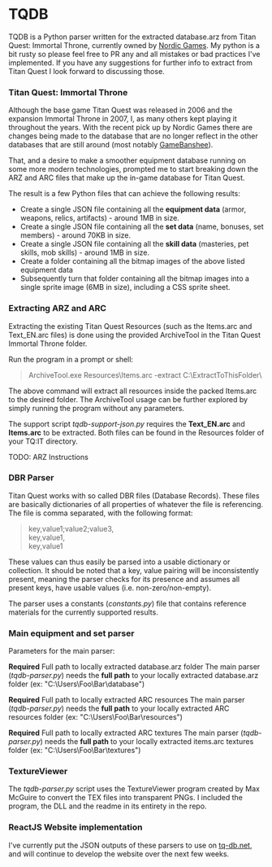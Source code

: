 # TQDB
TQDB is a Python parser written for the extracted database.arz from Titan Quest: Immortal Throne, currently owned by [Nordic Games][ng].
My python is a bit rusty so please feel free to PR any and all mistakes or bad practices I've implemented. If you have any suggestions 
for further info to extract from Titan Quest I look forward to discussing those. 

### Titan Quest: Immortal Throne
Although the base game Titan Quest was released in 2006 and the expansion Immortal Throne in 2007, I, as many others kept playing it throughout
the years. With the recent pick up by Nordic Games there are changes being made to the database that are no longer reflect in the other databases 
that are still around (most notably [GameBanshee][gb]).

That, and a desire to make a smoother equipment database running on some more modern technologies, prompted me to start breaking down the ARZ and ARC 
files that make up the in-game database for Titan Quest.

The result is a few Python files that can achieve the following results:
  - Create a single JSON file containing all the **equipment data** (armor, weapons, relics, artifacts) - around 1MB in size.
  - Create a single JSON file containing all the **set data** (name, bonuses, set members) - around 70KB in size.
  - Create a single JSON file containing all the **skill data** (masteries, pet skills, mob skills) - around 1MB in size.
  - Create a folder containing all the bitmap images of the above listed equipment data
  - Subsequently turn that folder containing all the bitmap images into a single sprite image (6MB in size), including a CSS sprite sheet.
  
### Extracting ARZ and ARC
Extracting the existing Titan Quest Resources (such as the Items.arc and Text_EN.arc files) is done using the provided ArchiveTool in the Titan Quest 
Immortal Throne folder. 

Run the program in a prompt or shell:

> ArchiveTool.exe Resources\Items.arc -extract C:\ExtractToThisFolder\

The above command will extract all resources inside the packed Items.arc to the desired folder. 
The ArchiveTool usage can be further explored by simply running the program without any parameters.

The support script *tqdb-support-json.py* requires the **Text_EN.arc** and **Items.arc** to be extracted.
Both files can be found in the Resources folder of your TQ:IT directory.

TODO: ARZ Instructions
  
### DBR Parser
Titan Quest works with so called DBR files (Database Records). These files are basically dictionaries of all properties of whatever the file
is referencing. The file is comma separated, with the following format:

> key,value1;value2;value3,  
> key,value1,  
> key,value1

These values can thus easily be parsed into a usable dictionary or collection. It should be noted that a key, value pairing will be inconsistently present, 
meaning the parser checks for its presence and assumes all present keys, have usable values (i.e. non-zero/non-empty). 

The parser uses a constants (*constants.py*) file that contains reference materials for the currently supported results.

### Main equipment and set parser
Parameters for the main parser:

**Required** Full path to locally extracted database.arz folder
The main parser (*tqdb-parser.py*) needs the **full path** to your locally extracted database.arz folder (ex: "C:\Users\Foo\Bar\database")

**Required** Full path to locally extracted ARC resources
The main parser (*tqdb-parser.py*) needs the **full path** to your locally extracted ARC resources folder (ex: "C:\Users\Foo\Bar\resources")

**Required** Full path to locally extracted ARC textures
The main parser (*tqdb-parser.py*) needs the **full path** to your locally extracted items.arc textures folder (ex: "C:\Users\Foo\Bar\textures")

### TextureViewer
The *tqdb-parser.py* script uses the TextureViewer program created by Max McGuire to convert the TEX files into transparent PNGs. I included the program, the DLL and the readme in its entirety in the repo.

### ReactJS Website implementation
I've currently put the JSON outputs of these parsers to use on [tq-db.net][tqdb], and will continue to develop the website over the next few weeks.

[ng]: <http://www.nordicgames.at/index.php/product/titan_quest_gold_edition>
[gb]: <http://www.gamebanshee.com/titanquest/>
[tqdb]: <http://www.tq-db.net>
